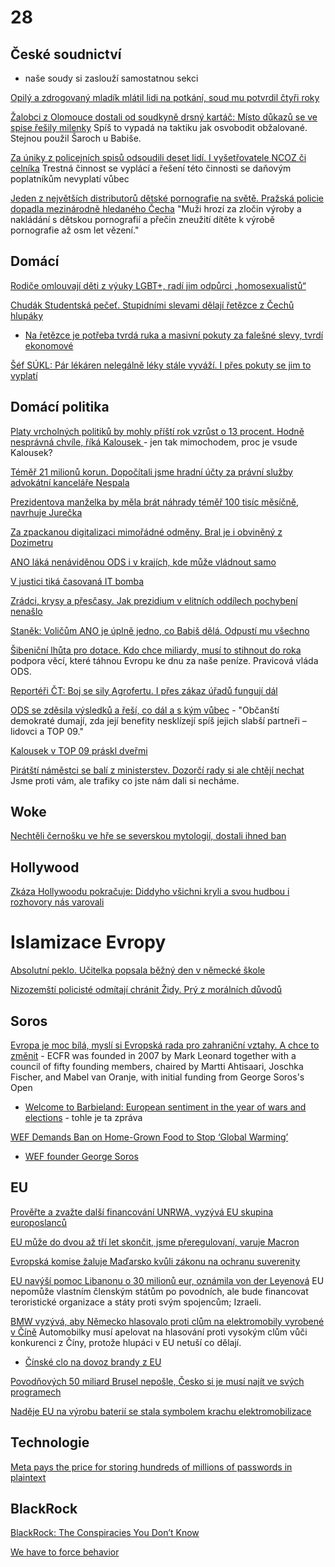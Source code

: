 # 28

## České soudnictví

- naše soudy si zaslouží samostatnou sekci

[Opilý a zdrogovaný mladík mlátil lidi na potkání, soud mu potvrdil čtyři roky](https://www.novinky.cz/clanek/krimi-opily-a-zdrogovany-mladik-mlatil-lidi-na-potkani-soud-mu-potvrdil-ctyri-roky-40491515)

[Žalobci z Olomouce dostali od soudkyně drsný kartáč: Místo důkazů se ve spise řešily milenky](https://www.novinky.cz/clanek/krimi-zalobci-z-olomouce-dostali-od-soudkyne-drsny-kartac-misto-dukazu-se-ve-spise-resily-milenky-40491225) Spíš to vypadá na taktiku jak osvobodit obžalované. Stejnou použil Šaroch u Babiše.

[Za úniky z policejních spisů odsoudili deset lidí. I vyšetřovatele NCOZ či celníka](https://www.idnes.cz/brno/zpravy/soud-brno-unik-z-policejnich-spisu-rozsudek.A241001_081646_brno-zpravy_mos1) Trestná činnost se vyplácí a řešení této činnosti se daňovým poplatníkům nevyplatí vůbec

[Jeden z největších distributorů dětské pornografie na světě. Pražská policie dopadla mezinárodně hledaného Čecha](https://www.novinky.cz/clanek/krimi-zadrzeli-cecha-hledaneho-kvuli-detske-homosexualni-pornografii-zajimala-se-o-nej-i-fbi-40492157) "Muži hrozí za zločin výroby a nakládání s dětskou pornografií a přečin zneužití dítěte k výrobě pornografie až osm let vězení."

## Domácí

[Rodiče omlouvají děti z výuky LGBT+, radí jim odpůrci „homosexualistů“](https://www.idnes.cz/zpravy/domaci/skola-vyuka-lgbt-gender-omluvenka-spd-spolek-rodina.A240927_202713_domaci_pukk) 

[Chudák Studentská pečeť. Stupidními slevami dělají řetězce z Čechů hlupáky](https://www.novinky.cz/clanek/ekonomika-chudak-studentska-pecet-stupidnimi-slevami-delaji-retezce-z-cechu-hlupaky-40491771)
  * [Na řetězce je potřeba tvrdá ruka a masivní pokuty za falešné slevy, tvrdí ekonomové](https://www.novinky.cz/clanek/ekonomika-na-retezce-je-potreba-tvrda-ruka-a-masivni-pokuty-za-falesne-slevy-tvrdi-ekonomove-40491465)

[Šéf SÚKL: Pár lékáren nelegálně léky stále vyváží. I přes pokuty se jim to vyplatí](https://www.novinky.cz/clanek/domaci-sef-sukl-par-lekaren-nelegalne-leky-stale-vyvazi-i-pres-pokuty-se-jim-to-vyplati-40491082)

## Domácí politika

[Platy vrcholných politiků by mohly příští rok vzrůst o 13 procent. Hodně nesprávná chvíle, říká Kalousek ](https://www.echo24.cz/a/HjaCe/zpravy-domaci-platy-politiku-porostou-vrcholni-cinitele-vlada-prezident) - jen tak mimochodem, proc je vsude Kalousek?

[Téměř 21 milionů korun. Dopočítali jsme hradní účty za právní služby advokátní kanceláře Nespala](https://www.irozhlas.cz/zpravy-domov/milos-zeman-kancelar-prezidenta-republiky-marek-nespala-advokat-pravni-sluzby_2302140500_pik)

[Prezidentova manželka by měla brát náhrady téměř 100 tisíc měsíčně, navrhuje Jurečka](https://www.novinky.cz/clanek/domaci-prezidentova-manzelka-by-mela-brat-temer-100-tisic-mesicne-navrhuje-jurecka-40491785)

[Za zpackanou digitalizaci mimořádné odměny. Bral je i obviněný z Dozimetru](https://www.idnes.cz/zpravy/domaci/digitalizace-stavebniho-rizeni-odmeny-steffel-bartos.A241003_201017_domaci_vals)

[ANO láká nenáviděnou ODS i v krajích, kde může vládnout samo](https://www.novinky.cz/clanek/domaci-spd-a-stacilo-babisovu-hnuti-ano-moc-nevoni-laka-nenavidenou-ods-i-v-krajich-kde-muze-vladnout-samo-40491213)

[V justici tiká časovaná IT bomba](https://www.novinky.cz/clanek/domaci-v-justici-tika-casovana-it-bomba-40491447)

[Zrádci, krysy a přesčasy. Jak prezidium v elitních oddílech pochybení nenašlo](https://www.idnes.cz/zpravy/domaci/komorous-vondrasek-ochranna-sluzba-policie-prescasy.A241002_170120_domaci_vals)

[Staněk: Voličům ANO je úplně jedno, co Babiš dělá. Odpustí mu všechno](https://www.novinky.cz/clanek/podcasty-hlas-na-pousti-stanek-volicum-ano-je-uplne-jedno-co-babis-dela-odpusti-mu-vsechno-40491254)

[Šibeniční lhůta pro dotace. Kdo chce miliardy, musí to stihnout do roka](https://www.seznamzpravy.cz/clanek/ekonomika-firmy-sibenicni-lhuta-pro-dotace-kdo-chce-miliardy-musi-to-stihnout-do-roka-261761) podpora věcí, které táhnou Evropu ke dnu za naše peníze. Pravicová vláda ODS.

[Reportéři ČT: Boj se sily Agrofertu. I přes zákaz úřadů fungují dál](https://ct24.ceskatelevize.cz/clanek/domaci/reporteri-ct-boj-se-sily-agrofertu-i-pres-zakaz-uradu-funguji-dal-353539)

[ODS se zděsila výsledků a řeší, co dál a s kým vůbec](https://www.novinky.cz/clanek/domaci-ods-se-zdesila-vysledku-a-resi-co-dal-a-s-kym-vubec-40490427) - "Občanští demokraté dumají, zda její benefity nesklízejí spíš jejich slabší partneři – lidovci a TOP 09."

[Kalousek v TOP 09 práskl dveřmi](https://www.novinky.cz/clanek/domaci-kalousek-vystoupil-z-top-09-40491173)

[Pirátští náměstci se balí z ministerstev. Dozorčí rady si ale chtějí nechat](https://www.idnes.cz/zpravy/domaci/pirati-stranicti-namestci-ivan-bartos-koalicni-smlouva.A241001_191411_domaci_ceve) Jsme proti vám, ale trafiky co jste nám dali si necháme.

## Woke

[Nechtěli černošku ve hře se severskou mytologií, dostali ihned ban](https://www.idnes.cz/hry/magazin/nexus-mods-modifikace-god-of-war-angrboda-geralt.A240930_142357_bw-magazin_oma)

## Hollywood

[Zkáza Hollywoodu pokračuje: Diddyho všichni kryli a svou hudbou i rozhovory nás varovali](https://www.expres.cz/celebrity/sean-diddy-combs-vezeni-znasilneni-kanye-west-adele-hollywood.A241001_140320_dx-celebrity_opae)

# Islamizace Evropy 

[Absolutní peklo. Učitelka popsala běžný den v německé škole](https://www.novinky.cz/clanek/zahranicni-evropa-absolutni-peklo-ucitelka-popsala-bezny-den-v-nemecke-skole-40491837)

[Nizozemští policisté odmítají chránit Židy. Prý z morálních důvodů](https://www.idnes.cz/zpravy/zahranicni/nizozemsko-policie-zide-palestina-evropa-antisemitismus.A241006_203529_zahranicni_krd?zdroj=sph_hp)

## Soros

[Evropa je moc bílá, myslí si Evropská rada pro zahraniční vztahy. A chce to změnit](https://www.parlamentnilisty.cz/arena/monitor/Evropa-je-moc-bila-mysli-si-Evropska-rada-pro-zahranicni-vztahy-A-chce-to-zmenit-762798) - ECFR was founded in 2007 by Mark Leonard together with a council of fifty founding members, chaired by Martti Ahtisaari, Joschka Fischer, and Mabel van Oranje, with initial funding from George Soros's Open
  * [Welcome to Barbieland: European sentiment in the year of wars and elections](https://ecfr.eu/publication/welcome-to-barbieland-european-sentiment-in-the-year-of-wars-and-elections/) - tohle je ta zpráva

[WEF Demands Ban on Home-Grown Food to Stop ‘Global Warming’](https://slaynews.com/news/wef-demands-ban-home-grown-food-stop-global-warming/)
  * [WEF founder George Soros](https://www.weforum.org/agenda/authors/georgesoros/)

## EU

[Prověřte a zvažte další financování UNRWA, vyzývá EU skupina europoslanců](https://www.novinky.cz/clanek/zahranicni-evropa-proverte-a-zvazte-dalsi-financovani-unrwa-vyzyva-eu-skupina-europoslancu-40491889)

[EU může do dvou až tří let skončit, jsme přeregulovaní, varuje Macron](https://www.idnes.cz/zpravy/zahranicni/macron-eu-ekonomika-cina-usa-evropa-bezpecnost-francie-nemecko.A241004_123543_zahranicni_jhr)

[Evropská komise žaluje Maďarsko kvůli zákonu na ochranu suverenity](https://www.seznamzpravy.cz/clanek/zahranicni-evropska-komise-zaluje-madarsko-kvuli-zakonu-na-ochranu-suverenity-261901)

[EU navýší pomoc Libanonu o 30 milionů eur, oznámila von der Leyenová](https://www.novinky.cz/clanek/zahranicni-blizky-a-stredni-vychod-eu-navysi-pomoc-libanonu-o-30-milionu-eur-oznamila-von-der-leyenova-40491640) EU nepomůže vlastním členským státům po povodních, ale bude financovat teroristické organizace a státy proti svým spojencům; Izraeli.

[BMW vyzývá, aby Německo hlasovalo proti clům na elektromobily vyrobené v Číně](https://www.novinky.cz/clanek/ekonomika-bmw-vyzyva-aby-nemecko-hlasovalo-proti-clum-na-elektromobily-vyrobene-v-cine-40491415) Automobilky musí apelovat na hlasování proti vysokým clům vůči konkurenci z Číny, protože hlupáci v EU netuší co dělají.
 * [Čínské clo na dovoz brandy z EU](https://www.novinky.cz/clanek/ekonomika-cinske-clo-na-dovoz-brandy-z-eu-40492090)

[Povodňových 50 miliard Brusel nepošle, Česko si je musí najít ve svých programech](https://www.novinky.cz/clanek/ekonomika-povodnovych-50-miliard-brusel-neposle-cesko-si-je-musi-najit-ve-svych-programech-40490777)

[Naděje EU na výrobu baterií se stala symbolem krachu elektromobilizace](https://www.idnes.cz/auto/zpravodajstvi/northvolt-baterie-akumulator-elektromobil-krize-propousteni.A240926_150917_automoto_fdv)

## Technologie

[Meta pays the price for storing hundreds of millions of passwords in plaintext](https://arstechnica.com/security/2024/09/meta-slapped-with-101-million-fine-for-storing-passwords-in-plaintext/)

## BlackRock

[BlackRock: The Conspiracies You Don’t Know](https://www.youtube.com/watch?v=ZxZO0jd8VoU)

[We have to force behavior](https://9gag.com/gag/amoBLv4)
